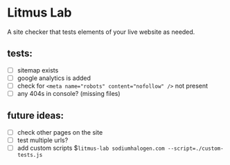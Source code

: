 # Litmus Lab

A site checker that tests elements of your live website as needed.

## tests:

- [ ] sitemap exists
- [ ] google analytics is added
- [ ] check for `<meta name="robots" content="nofollow" />` not present
- [ ] any 404s in console? (missing files)

## future ideas:

- [ ] check other pages on the site
- [ ] test multiple urls?
- [ ] add custom scripts \$`litmus-lab sodiumhalogen.com --script=./custom-tests.js`
